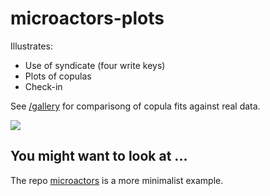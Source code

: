 # microactors-plots

Illustrates:
 - Use of syndicate (four write keys)
 - Plots of copulas
 - Check-in 
 
See [/gallery](https://github.com/microprediction/microactors-plots/tree/main/gallery) for comparisong of copula fits against real data.

 
![](https://i.imgur.com/XO5azAL.png) 
 
## You might want to look at ...

The repo [microactors](https://github.com/microprediction/microactors) is a more minimalist example. 
